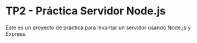 # TP2 - Práctica Servidor Node.js

Este es un proyecto de práctica para levantar un servidor usando Node.js y Express.

